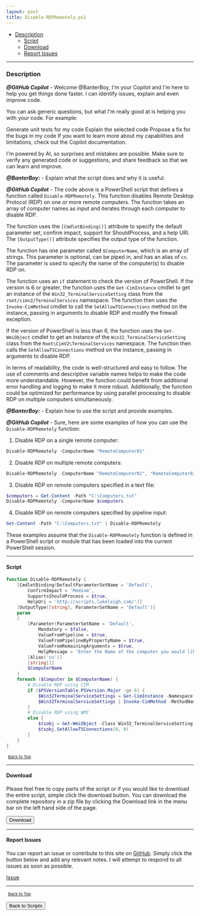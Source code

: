 ```yaml
---
layout: post
title: Disable-RDPRemotely.ps1
---
```


- [Description](#description)
  - [Script](#script)
  - [Download](#download)
  - [Report Issues](#report-issues)

---

### Description

**_@GitHub Copilot_** - Welcome @BanterBoy, I'm your Copilot and I'm here to help you get things done faster. I can identify issues, explain and even improve code.

You can ask generic questions, but what I'm really good at is helping you with your code. For example:

Generate unit tests for my code
Explain the selected code
Propose a fix for the bugs in my code
If you want to learn more about my capabilities and limitations, check out the Copilot documentation.

I'm powered by AI, so surprises and mistakes are possible. Make sure to verify any generated code or suggestions, and share feedback so that we can learn and improve.

**_@BanterBoy:_** - Explain what the script does and why it is useful.

**_@GitHub Copilot_** - The code above is a PowerShell script that defines a function called `Disable-RDPRemotely`. This function disables Remote Desktop Protocol (RDP) on one or more remote computers. The function takes an array of computer names as input and iterates through each computer to disable RDP.

The function uses the `[CmdletBinding()]` attribute to specify the default parameter set, confirm impact, support for ShouldProcess, and a help URI. The `[OutputType()]` attribute specifies the output type of the function.

The function has one parameter called `$ComputerName`, which is an array of strings. This parameter is optional, can be piped in, and has an alias of `cn`. The parameter is used to specify the name of the computer(s) to disable RDP on.

The function uses an `if` statement to check the version of PowerShell. If the version is 6 or greater, the function uses the `Get-CimInstance` cmdlet to get an instance of the `Win32_TerminalServiceSetting` class from the `root/cimv2/TerminalServices` namespace. The function then uses the `Invoke-CimMethod` cmdlet to call the `SetAllowTSConnections` method on the instance, passing in arguments to disable RDP and modify the firewall exception.

If the version of PowerShell is less than 6, the function uses the `Get-WmiObject` cmdlet to get an instance of the `Win32_TerminalServiceSetting` class from the `Root\CimV2\TerminalServices` namespace. The function then calls the `SetAllowTSConnections` method on the instance, passing in arguments to disable RDP.

In terms of readability, the code is well-structured and easy to follow. The use of comments and descriptive variable names helps to make the code more understandable. However, the function could benefit from additional error handling and logging to make it more robust. Additionally, the function could be optimized for performance by using parallel processing to disable RDP on multiple computers simultaneously.

**_@BanterBoy:_** - Explain how to use the script and provide examples.

**_@GitHub Copilot_** - Sure, here are some examples of how you can use the `Disable-RDPRemotely` function:

1. Disable RDP on a single remote computer:

```powershell
Disable-RDPRemotely -ComputerName "RemoteComputer01"
```

2. Disable RDP on multiple remote computers:

```powershell
Disable-RDPRemotely -ComputerName "RemoteComputer01", "RemoteComputer02", "RemoteComputer03"
```

3. Disable RDP on remote computers specified in a text file:

```powershell
$computers = Get-Content -Path "C:\Computers.txt"
Disable-RDPRemotely -ComputerName $computers
```

4. Disable RDP on remote computers specified by pipeline input:

```powershell
Get-Content -Path "C:\Computers.txt" | Disable-RDPRemotely
```

These examples assume that the `Disable-RDPRemotely` function is defined in a PowerShell script or module that has been loaded into the current PowerShell session.

---

#### Script

```powershell
function Disable-RDPRemotely {
    [CmdletBinding(DefaultParameterSetName = 'Default',
        ConfirmImpact = 'Medium',
        SupportsShouldProcess = $true,
        HelpUri = 'http://scripts.lukeleigh.com/')]
    [OutputType([string], ParameterSetName = 'Default')]
    param
    (
        [Parameter(ParameterSetName = 'Default',
            Mandatory = $false,
            ValueFromPipeline = $true,
            ValueFromPipelineByPropertyName = $true,
            ValueFromRemainingArguments = $true,
            HelpMessage = 'Enter the Name of the computer you would like to connect to.')]
        [Alias('cn')]
        [string[]]
        $ComputerName
    )
    foreach ($Computer in $ComputerName) {
        # Disable RDP using CIM
        if ($PSVersionTable.PSVersion.Major -ge 6) {
            $Win32TerminalServiceSettings = Get-CimInstance -Namespace root/cimv2/TerminalServices -ClassName Win32_TerminalServiceSetting -ComputerName $Computer
            $Win32TerminalServiceSettings | Invoke-CimMethod -MethodName SetAllowTSConnections -Arguments @{AllowTSConnections = 0; ModifyFirewallException = 0 } -ComputerName $Computer
        }
        # Disable RDP using WMI
        else {
            $tsobj = Get-WmiObject -Class Win32_TerminalServiceSetting -Namespace Root\CimV2\TerminalServices -ComputerName $Computer
            $tsobj.SetAllowTSConnections(0, 0)
        }
    }
}

```

<span style="font-size:11px;"><a href="#"><i class="fas fa-caret-up" aria-hidden="true" style="color: white; margin-right:5px;"></i>Back to Top</a></span>

---

#### Download

Please feel free to copy parts of the script or if you would like to download the entire script, simple click the download button. You can download the complete repository in a zip file by clicking the Download link in the menu bar on the left hand side of the page.

<button class="btn" type="submit" onclick="window.open('PowerShell/NewFunctions/Disable-RDPRemotely.ps1')">
    <i class="fa fa-cloud-download-alt">
    </i>
        Download
</button>

---

#### Report Issues

You can report an issue or contribute to this site on <a href="https://github.com/BanterBoy/scripts-blog/issues">GitHub</a>. Simply click the button below and add any relevant notes. I will attempt to respond to all issues as soon as possible.

<!-- Place this tag where you want the button to render. -->

<a class="github-button" href="https://github.com/BanterBoy/scripts-blog/issues/new?title=Disable-RDPRemotely.ps1&body=There is a problem with this function. Please find details below." data-show-count="true" aria-label="Issue BanterBoy/scripts-blog on GitHub">Issue</a>

---

<span style="font-size:11px;"><a href="#"><i class="fas fa-caret-up" aria-hidden="true" style="color: white; margin-right:5px;"></i>Back to Top</a></span>

<a href="/menu/_pages/scripts.html">
    <button class="btn">
        <i class='fas fa-reply'>
        </i>
            Back to Scripts
    </button>
</a>

[1]: http://ecotrust-canada.github.io/markdown-toc
[2]: https://github.com/googlearchive/code-prettify
